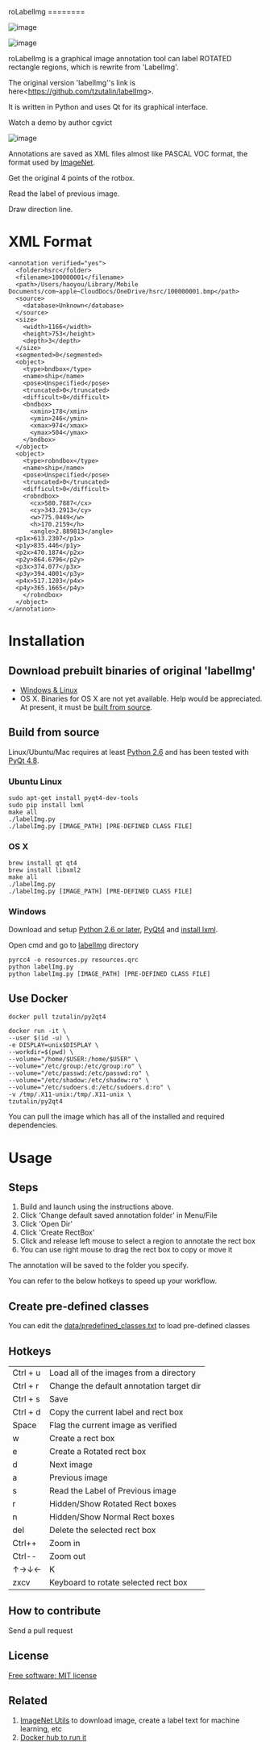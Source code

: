 roLabelImg ========

![image](https://img.shields.io/pypi/v/labelimg.svg%0A%20%20%20%20%20:target:%20https://pypi.python.org/pypi/labelimg)

![image](https://img.shields.io/travis/tzutalin/labelImg.svg%0A%20%20%20%20%20:target:%20https://travis-ci.org/tzutalin/labelImg)

roLabelImg is a graphical image annotation tool can label ROTATED
rectangle regions, which is rewrite from 'LabelImg'.

The original version 'labelImg''s link is
here\<<https://github.com/tzutalin/labelImg>\>.

It is written in Python and uses Qt for its graphical interface.

Watch a demo by author cgvict

![image](https://raw.githubusercontent.com/cgvict/roLabelImg/master/demo/demo4.png%0A%20%20:alt:%20Demo%20Image)

Annotations are saved as XML files almost like PASCAL VOC format, the
format used by [ImageNet](http://www.image-net.org/).

Get the original 4 points of the rotbox.

Read the label of previous image.

Draw direction line.


XML Format
==========

``` {.sourceCode .}
<annotation verified="yes">
  <folder>hsrc</folder>
  <filename>100000001</filename>
  <path>/Users/haoyou/Library/Mobile Documents/com~apple~CloudDocs/OneDrive/hsrc/100000001.bmp</path>
  <source>
    <database>Unknown</database>
  </source>
  <size>
    <width>1166</width>
    <height>753</height>
    <depth>3</depth>
  </size>
  <segmented>0</segmented>
  <object>
    <type>bndbox</type>
    <name>ship</name>
    <pose>Unspecified</pose>
    <truncated>0</truncated>
    <difficult>0</difficult>
    <bndbox>
      <xmin>178</xmin>
      <ymin>246</ymin>
      <xmax>974</xmax>
      <ymax>504</ymax>
    </bndbox>
  </object>
  <object>
    <type>robndbox</type>
    <name>ship</name>
    <pose>Unspecified</pose>
    <truncated>0</truncated>
    <difficult>0</difficult>
    <robndbox>
      <cx>580.7887</cx>
      <cy>343.2913</cy>
      <w>775.0449</w>
      <h>170.2159</h>
      <angle>2.889813</angle>
  <p1x>613.2307</p1x>
  <p1y>835.446</p1y>
  <p2x>470.1874</p2x>
  <p2y>864.6796</p2y>
  <p3x>374.077</p3x>
  <p3y>394.4001</p3y>
  <p4x>517.1203</p4x>
  <p4y>365.1665</p4y>
    </robndbox>
  </object>
</annotation>
```

Installation
============

Download prebuilt binaries of original 'labelImg'
-------------------------------------------------

-   [Windows & Linux](http://tzutalin.github.io/labelImg/)
-   OS X. Binaries for OS X are not yet available. Help would be
    appreciated. At present, it must be [built from source](#os-x).

Build from source
-----------------

Linux/Ubuntu/Mac requires at least [Python
2.6](http://www.python.org/getit/) and has been tested with [PyQt
4.8](http://www.riverbankcomputing.co.uk/software/pyqt/intro).

### Ubuntu Linux

``` {.sourceCode .}
sudo apt-get install pyqt4-dev-tools
sudo pip install lxml
make all
./labelImg.py
./labelImg.py [IMAGE_PATH] [PRE-DEFINED CLASS FILE]
```

### OS X

``` {.sourceCode .}
brew install qt qt4
brew install libxml2
make all
./labelImg.py
./labelImg.py [IMAGE_PATH] [PRE-DEFINED CLASS FILE]
```

### Windows

Download and setup [Python 2.6 or
later](https://www.python.org/downloads/windows/),
[PyQt4](https://www.riverbankcomputing.com/software/pyqt/download) and
[install lxml](http://lxml.de/installation.html).

Open cmd and go to [labelImg](#labelimg) directory

``` {.sourceCode .}
pyrcc4 -o resources.py resources.qrc
python labelImg.py
python labelImg.py [IMAGE_PATH] [PRE-DEFINED CLASS FILE]
```

Use Docker
----------

``` {.sourceCode .}
docker pull tzutalin/py2qt4

docker run -it \
--user $(id -u) \
-e DISPLAY=unix$DISPLAY \
--workdir=$(pwd) \
--volume="/home/$USER:/home/$USER" \
--volume="/etc/group:/etc/group:ro" \
--volume="/etc/passwd:/etc/passwd:ro" \
--volume="/etc/shadow:/etc/shadow:ro" \
--volume="/etc/sudoers.d:/etc/sudoers.d:ro" \
-v /tmp/.X11-unix:/tmp/.X11-unix \
tzutalin/py2qt4
```

You can pull the image which has all of the installed and required
dependencies.

Usage
=====

Steps
-----

1.  Build and launch using the instructions above.
2.  Click 'Change default saved annotation folder' in Menu/File
3.  Click 'Open Dir'
4.  Click 'Create RectBox'
5.  Click and release left mouse to select a region to annotate the rect
    box
6.  You can use right mouse to drag the rect box to copy or move it

The annotation will be saved to the folder you specify.

You can refer to the below hotkeys to speed up your workflow.

Create pre-defined classes
--------------------------

You can edit the
[data/predefined\_classes.txt](https://github.com/tzutalin/labelImg/blob/master/data/predefined_classes.txt)
to load pre-defined classes

Hotkeys
-------
|    |  |
|  ----  | ----  |
|Ctrl + u    |  Load all of the images from a directory    |
|Ctrl + r    |  Change the default annotation target dir|
|Ctrl + s    |  Save|
|Ctrl + d    |  Copy the current label and rect box|
|Space       |  Flag the current image as verified|
|w           |  Create a rect box|
|e           |  Create a Rotated rect box|
|d           |  Next image|
|a           |  Previous image|
|s           |  Read the Label of Previous image|
|r           |  Hidden/Show Rotated Rect boxes|
|n           |  Hidden/Show Normal Rect boxes|
|del         |  Delete the selected rect box|
|Ctrl++      |  Zoom in|
|Ctrl--      |  Zoom out|
|↑→↓← | K    |  eyboard arrows to move selected rect box|
|zxcv        |  Keyboard to rotate selected rect box|


How to contribute
-----------------

Send a pull request

License
-------

[Free software: MIT
license](https://github.com/cgvict/roLabelImg/blob/master/LICENSE)

Related
-------

1.  [ImageNet Utils](https://github.com/tzutalin/ImageNet_Utils) to
    download image, create a label text for machine learning, etc
2.  [Docker hub to run it](https://hub.docker.com/r/tzutalin/py2qt4)

